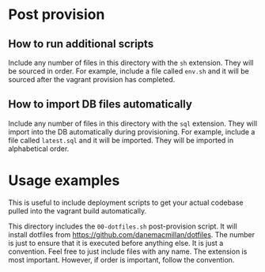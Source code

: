 # Post provision

## How to run additional scripts

Include any number of files in this directory with the `sh` extension. They
will be sourced in order. For example, include a file called `env.sh` and it
will be sourced after the vagrant provision has completed.

## How to import DB files automatically

Include any number of files in this directory with the `sql` extension. They
will import into the DB automatically during provisioning. For example, include
a file called `latest.sql` and it will be imported. They will be imported in
alphabetical order.

# Usage examples

This is useful to include deployment scripts to get your actual codebase pulled
into the vagrant build automatically.

This directory includes the `00-dotfiles.sh` post-provision script. It will
install dotfiles from https://github.com/danemacmillan/dotfiles. The number is
just to ensure that it is executed before anything else. It is just a convention.
Feel free to just include files with any name. The extension is most important.
However, if order is important, follow the convention.
